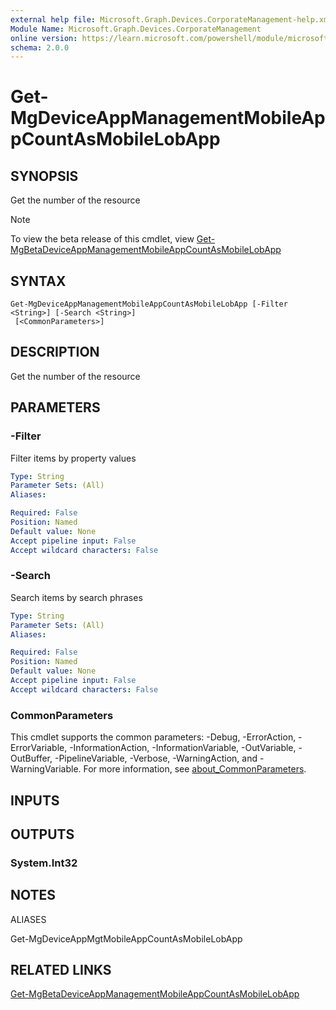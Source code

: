 ```yaml
---
external help file: Microsoft.Graph.Devices.CorporateManagement-help.xml
Module Name: Microsoft.Graph.Devices.CorporateManagement
online version: https://learn.microsoft.com/powershell/module/microsoft.graph.devices.corporatemanagement/get-mgdeviceappmanagementmobileappcountasmobilelobapp
schema: 2.0.0
---
```


# Get-MgDeviceAppManagementMobileAppCountAsMobileLobApp

## SYNOPSIS
Get the number of the resource

> [!NOTE]
> To view the beta release of this cmdlet, view [Get-MgBetaDeviceAppManagementMobileAppCountAsMobileLobApp](/powershell/module/Microsoft.Graph.Beta.Devices.CorporateManagement/Get-MgBetaDeviceAppManagementMobileAppCountAsMobileLobApp?view=graph-powershell-beta)

## SYNTAX

```
Get-MgDeviceAppManagementMobileAppCountAsMobileLobApp [-Filter <String>] [-Search <String>]
 [<CommonParameters>]
```

## DESCRIPTION
Get the number of the resource

## PARAMETERS

### -Filter
Filter items by property values

```yaml
Type: String
Parameter Sets: (All)
Aliases:

Required: False
Position: Named
Default value: None
Accept pipeline input: False
Accept wildcard characters: False
```

### -Search
Search items by search phrases

```yaml
Type: String
Parameter Sets: (All)
Aliases:

Required: False
Position: Named
Default value: None
Accept pipeline input: False
Accept wildcard characters: False
```

### CommonParameters
This cmdlet supports the common parameters: -Debug, -ErrorAction, -ErrorVariable, -InformationAction, -InformationVariable, -OutVariable, -OutBuffer, -PipelineVariable, -Verbose, -WarningAction, and -WarningVariable. For more information, see [about_CommonParameters](http://go.microsoft.com/fwlink/?LinkID=113216).

## INPUTS

## OUTPUTS

### System.Int32
## NOTES

ALIASES

Get-MgDeviceAppMgtMobileAppCountAsMobileLobApp

## RELATED LINKS
[Get-MgBetaDeviceAppManagementMobileAppCountAsMobileLobApp](/powershell/module/Microsoft.Graph.Beta.Devices.CorporateManagement/Get-MgBetaDeviceAppManagementMobileAppCountAsMobileLobApp?view=graph-powershell-beta)

